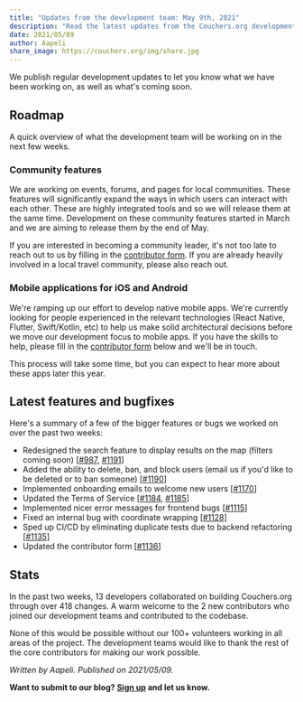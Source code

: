 ```yaml
---
title: "Updates from the development team: May 9th, 2021"
description: "Read the latest updates from the Couchers.org development team."
date: 2021/05/09
author: Aapeli
share_image: https://couchers.org/img/share.jpg
---
```


We publish regular development updates to let you know what we have been working on, as well as what's coming soon.

## Roadmap

A quick overview of what the development team will be working on in the next few weeks.

### Community features

We are working on events, forums, and pages for local communities. These features will significantly expand the ways in which users can interact with each other. These are highly integrated tools and so we will release them at the same time. Development on these community features started in March and we are aiming to release them by the end of May.

If you are interested in becoming a community leader, it's not too late to reach out to us by filling in the [contributor form](https://app.couchers.org/contribute). If you are already heavily involved in a local travel community, please also reach out.

### Mobile applications for iOS and Android

We're ramping up our effort to develop native mobile apps. We're currently looking for people experienced in the relevant technologies (React Native, Flutter, Swift/Kotlin, etc) to help us make solid architectural decisions before we move our development focus to mobile apps. If you have the skills to help, please fill in the [contributor form](https://app.couchers.org/contribute) below and we'll be in touch.

This process will take some time, but you can expect to hear more about these apps later this year.

## Latest features and bugfixes

Here's a summary of a few of the bigger features or bugs we worked on over the past two weeks:

* Redesigned the search feature to display results on the map (filters coming soon) [[#987](https://github.com/Couchers-org/couchers/pull/987), [#1191](https://github.com/Couchers-org/couchers/pull/1191)]
* Added the ability to delete, ban, and block users (email us if you'd like to be deleted or to ban someone) [[#1190](https://github.com/Couchers-org/couchers/pull/1190)]
* Implemented onboarding emails to welcome new users [[#1170](https://github.com/Couchers-org/couchers/pull/1170)]
* Updated the Terms of Service [[#1184](https://github.com/Couchers-org/couchers/pull/1184), [#1185](https://github.com/Couchers-org/couchers/pull/1185)]
* Implemented nicer error messages for frontend bugs [[#1115](https://github.com/Couchers-org/couchers/pull/1115)]
* Fixed an internal bug with coordinate wrapping [[#1128](https://github.com/Couchers-org/couchers/pull/1128)]
* Sped up CI/CD by eliminating duplicate tests due to backend refactoring [[#1135](https://github.com/Couchers-org/couchers/pull/1135)]
* Updated the contributor form [[#1136](https://github.com/Couchers-org/couchers/pull/1136)]

## Stats

In the past two weeks, 13 developers collaborated on building Couchers.org through over 418 changes. A warm welcome to the 2 new contributors who joined our development teams and contributed to the codebase.

None of this would be possible without our 100+ volunteers working in all areas of the project. The development teams would like to thank the rest of the core contributors for making our work possible.


*Written by Aapeli. Published on 2021/05/09.*

**Want to submit to our blog? [Sign up](/volunteer) and let us know.**
